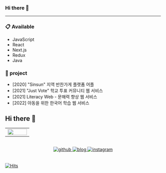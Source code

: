 ### Hi there 👋
---

### 📋 Available
* JavaScript
* React
* Next.js
* Redux
* Java

### 🌱 project
* [2020] "Sinsun" 지역 반찬가게 플랫폼 어플
* [2021] "Just Vote" 학교 투표 커뮤니티 웹 서비스 
* [2021] Literacy Web - 문해력 향상 웹 서비스
* [2022] 아동을 위한 한국어 학습 웹 서비스


## Hi there 👋 

<table><tr><td valign="top" width="50%">


<img src="https://github-readme-stats.vercel.app/api?username=cheolsoonP&show_icons=true&count_private=true&hide_border=true" align="left" style="width: 100%" />


</td></tr></table>  

<br/> 

<center>

<a href="https://github.com/cheolsoonP" target="_blank">
<img src=https://img.shields.io/badge/github-%2324292e.svg?&style=for-the-badge&logo=github&logoColor=white alt=github style="margin-bottom: 5px;" />
</a>

<!-- <a href="https://linkedin.com/in/ha-young" target="_blank">
<img src=https://img.shields.io/badge/linkedin-%231E77B5.svg?&style=for-the-badge&logo=linkedin&logoColor=white alt=linkedin style="margin-bottom: 5px;" />
</a> -->

<a href="https://cheoltecho.tistory.com/" target="_blank">
<img src=https://img.shields.io/badge/Blog-%23000000.svg?&style=for-the-badge&logo=Gatsby&logoColor=black&color=ccbd9e alt=blog style="margin-bottom: 5px;" />
</a>

<!-- <a href="https://ha-young.github.io" target="_blank">
<img src=https://img.shields.io/badge/Gmail-d14836?style=for-the-badge&logo=Gmail&logoColor=white&link=mailto:hyOfferMe@gmail.com alt=mail style="margin-bottom: 5px;" />
</a> -->

<a href="https://www.instagram.com/niceha0" target="_blank">
<img src=https://img.shields.io/badge/instagram-%23000000.svg?&style=for-the-badge&logo=instagram&logoColor=white&color=dd2a7b alt=instagram style="margin-bottom: 5px;" />
</a>

</center>

<br/>

[![Hits](https://hits.seeyoufarm.com/api/count/incr/badge.svg?url=https%3A%2F%2Fgithub.com%2FcheolsoonP%2Fhit-counter&count_bg=%2379C83D&title_bg=%23555555&icon=&icon_color=%23E7E7E7&title=hits&edge_flat=false)](https://hits.seeyoufarm.com)


<!--
**cheolsoonP/cheolsoonP** is a ✨ _special_ ✨ repository because its `README.md` (this file) appears on your GitHub profile.


Here are some ideas to get you started:

- 🔭 I’m currently working on ...
- 🌱 I’m currently learning ...
- 👯 I’m looking to collaborate on ...
- 🤔 I’m looking for help with ...
- 💬 Ask me about ...
- 📫 How to reach me: ...
- 😄 Pronouns: ...
- ⚡ Fun fact: ...
-->
